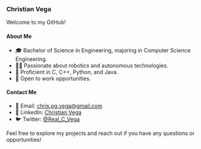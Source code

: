 ### Christian Vega

Welcome to my GitHub!

#### About Me
- 🎓 Bachelor of Science in Engineering, majoring in Computer Science Engineering.
- 👨‍💻 Passionate about robotics and autonomous technologies.
- 🚀 Proficient in C, C++, Python, and Java.
- 🌟 Open to work opportunities.

#### Contact Me
- 📧 Email: [chris.pg.vega@gmail.com](mailto:chris.pg.vega@gmail.com)
- 💼 LinkedIn: [Christian Vega]([https://www.linkedin.com/in/your-linkedin-profile](https://www.linkedin.com/in/christian-vega-42128a246/))
- 🐦 Twitter: [@Real_C_Vega](https://twitter.com/Real_C_Vega)

Feel free to explore my projects and reach out if you have any questions or opportunities!
